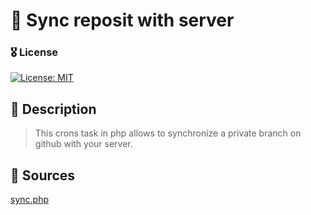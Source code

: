 # 🔌 Sync reposit with server

### 🎖 License
[![License: MIT](https://img.shields.io/badge/License-MIT-yellow.svg)](https://opensource.org/licenses/MIT)

## 📝 Description
> This crons task in php allows to synchronize a private branch on github with your server.

## 🧱 Sources
<a href="https://github.com/Oural1206/Sync-reposit-with-server/blob/main/sync.php">sync.php</a>
